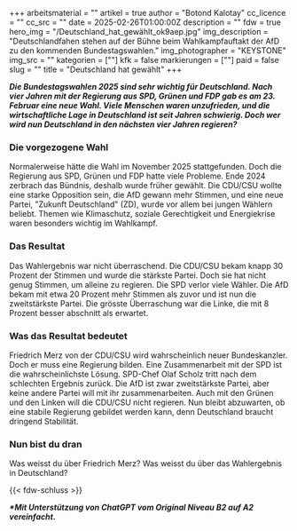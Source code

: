 +++
arbeitsmaterial = ""
artikel = true
author = "Botond Kalotay"
cc_licence = ""
cc_src = ""
date = 2025-02-26T01:00:00Z
description = ""
fdw = true
hero_img = "/Deutschland_hat_gewählt_ok9aep.jpg"
img_description = "Deutschlandfahen stehen auf der Bühne beim Wahlkampfauftakt der AfD zu den kommenden Bundestagswahlen."
img_photographer = "KEYSTONE"
img_src = ""
kategorien = [""]
kfk = false
markierungen = [""]
paid = false
slug = ""
title = "Deutschland hat gewählt"
+++

**_Die Bundestagswahlen 2025 sind sehr wichtig für Deutschland. Nach vier Jahren mit der Regierung aus SPD, Grünen und FDP gab es am 23. Februar eine neue Wahl. Viele Menschen waren unzufrieden, und die wirtschaftliche Lage in Deutschland ist seit Jahren schwierig. Doch wer wird nun Deutschland in den nächsten vier Jahren regieren?_**

### Die vorgezogene Wahl

Normalerweise hätte die Wahl im November 2025 stattgefunden. Doch die Regierung aus SPD, Grünen und FDP hatte viele Probleme. Ende 2024 zerbrach das Bündnis, deshalb wurde früher gewählt. Die CDU/CSU wollte eine starke Opposition sein, die AfD gewann mehr Stimmen, und eine neue Partei, "Zukunft Deutschland" (ZD), wurde vor allem bei jungen Wählern beliebt. Themen wie Klimaschutz, soziale Gerechtigkeit und Energiekrise waren besonders wichtig im Wahlkampf.

### Das Resultat

Das Wahlergebnis war nicht überraschend. Die CDU/CSU bekam knapp 30 Prozent der Stimmen und wurde die stärkste Partei. Doch sie hat nicht genug Stimmen, um alleine zu regieren. Die SPD verlor viele Wähler. Die AfD bekam mit etwa 20 Prozent mehr Stimmen als zuvor und ist nun die zweitstärkste Partei. Die grösste Überraschung war die Linke, die mit 8 Prozent besser abschnitt als erwartet.

### Was das Resultat bedeutet

Friedrich Merz von der CDU/CSU wird wahrscheinlich neuer Bundeskanzler. Doch er muss eine Regierung bilden. Eine Zusammenarbeit mit der SPD ist die wahrscheinlichste Lösung. SPD-Chef Olaf Scholz tritt nach dem schlechten Ergebnis zurück. Die AfD ist zwar zweitstärkste Partei, aber keine andere Partei will mit ihr zusammenarbeiten. Auch mit den Grünen und den Linken will die CDU/CSU nicht regieren. Nun bleibt abzuwarten, ob eine stabile Regierung gebildet werden kann, denn Deutschland braucht dringend Stabilität.

### Nun bist du dran

Was weisst du über Friedrich Merz? Was weisst du über das Wahlergebnis in Deutschland?

{{< fdw-schluss >}}

**_\*Mit Unterstützung von ChatGPT vom Original Niveau B2 auf A2 vereinfacht._**